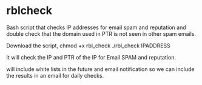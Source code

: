 rblcheck
========

Bash script that checks IP addresses for email spam and reputation and double check that the domain used in PTR is not seen in other spam emails.

Download the script, chmod +x rbl_check
./rbl_check IPADDRESS

It will check the IP and PTR of the IP for Email SPAM and reputation.

will include white lists in the future and email notification so we can include the results in an email for daily checks.
